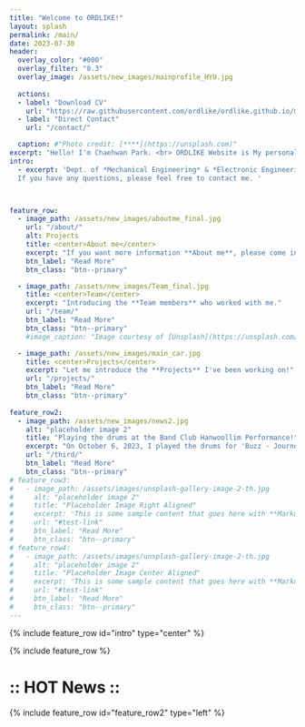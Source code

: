 ```yaml
---
title: "Welcome to ORDLIKE!"
layout: splash
permalink: /main/
date: 2023-07-30     
header:
  overlay_color: "#000"
  overlay_filter: "0.3"
  overlay_image: /assets/new_images/mainprofile_HYU.jpg
  
  actions:
  - label: "Download CV"
    url: "https://raw.githubusercontent.com/ordlike/ordlike.github.io/master/Files/C.V_Chaehwan%20Park.pdf" 
  - label: "Direct Contact"
    url: "/contact/"

  caption: #"Photo credit: [****](https://unsplash.com)"
excerpt: "Hello! I'm Chaehwan Park. <br> ORDLIKE Website is My personal homepage. "
intro: 
  - excerpt: 'Dept. of *Mechanical Engineering* & *Electronic Engineering* at Hanyang University, Seoul. 
  If you have any questions, please feel free to contact me. ' 



feature_row:
  - image_path: /assets/new_images/aboutme_final.jpg
    url: "/about/"
    alt: Projects
    title: <center>About me</center>
    excerpt: "If you want more information **About me**, please come in!"
    btn_label: "Read More" 
    btn_class: "btn--primary"

  - image_path: /assets/new_images/Team_final.jpg 
    title: <center>Team</center>
    excerpt: "Introducing the **Team members** who worked with me."
    url: "/team/"
    btn_label: "Read More"
    btn_class: "btn--primary"
    #image_caption: "Image courtesy of [Unsplash](https://unsplash.com/)"

  - image_path: /assets/new_images/main_car.jpg
    title: <center>Projects</center>
    excerpt: "Let me introduce the **Projects** I've been working on!"
    url: "/projects/"
    btn_label: "Read More"
    btn_class: "btn--primary"
    
feature_row2:
  - image_path: /assets/new_images/news2.jpg
    alt: "placeholder image 2"
    title: "Playing the drums at the Band Club Hanwoollim Performance!"
    excerpt: "On October 6, 2023, I played the drums for 'Buzz - Journey For Myself' at the Hanwoollim Freshman Performance, a band club at Hanyang University's College of Engineering."
    url: "/third/"
    btn_label: "Read More"
    btn_class: "btn--primary"
# feature_row3:
#   - image_path: /assets/images/unsplash-gallery-image-2-th.jpg
#     alt: "placeholder image 2"
#     title: "Placeholder Image Right Aligned"
#     excerpt: 'This is some sample content that goes here with **Markdown** formatting. Right aligned with `type="right"`'
#     url: "#test-link"
#     btn_label: "Read More"
#     btn_class: "btn--primary"
# feature_row4:
#   - image_path: /assets/images/unsplash-gallery-image-2-th.jpg
#     alt: "placeholder image 2"
#     title: "Placeholder Image Center Aligned"
#     excerpt: 'This is some sample content that goes here with **Markdown** formatting. Centered with `type="center"`'
#     url: "#test-link"
#     btn_label: "Read More"
#     btn_class: "btn--primary"
---
```


{% include feature_row id="intro" type="center" %}

{% include feature_row %}

# :: HOT News ::


{% include feature_row id="feature_row2" type="left" %}

<!-- {% include feature_row id="feature_row3" type="right" %}

{% include feature_row id="feature_row4" type="center" %} -->

